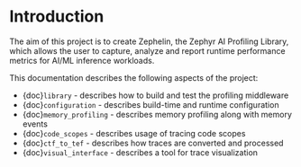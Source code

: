 # Introduction

The aim of this project is to create Zephelin, the Zephyr AI Profiling Library,
which allows the user to capture, analyze and report runtime performance
metrics for AI/ML inference workloads.

This documentation describes the following aspects of the project:
* {doc}`library` - describes how to build and test the profiling middleware
* {doc}`configuration` - describes build-time and runtime configuration
* {doc}`memory_profiling` - describes memory profiling along with memory events
* {doc}`code_scopes` - describes usage of tracing code scopes
* {doc}`ctf_to_tef` - describes how traces are converted and processed
* {doc}`visual_interface` - describes a tool for trace visualization
